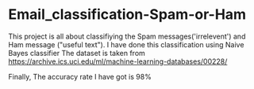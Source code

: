 # Email_classification-Spam-or-Ham

This project is all about classifiying the Spam messages('irrelevent') and Ham message ("useful text"). I have done this classification using Naive Bayes classifier
The dataset is taken from https://archive.ics.uci.edu/ml/machine-learning-databases/00228/

Finally, The accuracy rate I have got is 98% 
